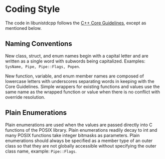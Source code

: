# Coding Style

The code in libunistdcpp follows the [C++ Core
Guidelines](https://isocpp.github.io/CppCoreGuidelines/CppCoreGuidelines),
except as mentioned below.

## Naming Conventions

New class, struct, and enum names begin with a capital letter and are
written as a single word with subwords being capitalized.  Examples:
`SysName, Pipe, Pipe::Flags, Popen`.

New function, variable, and enum member names are composed of
lowercase letters with underscores separating words in keeping with
the Core Guidelines.  Simple wrappers for existing functions and
values use the same name as the wrapped function or value when there
is no conflict with override resolution.

## Plain Enumerations

Plain enumerations are used when the values are passed directly into C
functions of the POSIX library.  Plain enumerations readily decay to
int and many POSIX functions take integer bitmasks as parameters.
Plain enumerations should always be specified as a member type of an
outer class so that they are not globally accessible without
specifying the outer class name, example: `Pipe::Flags`.
